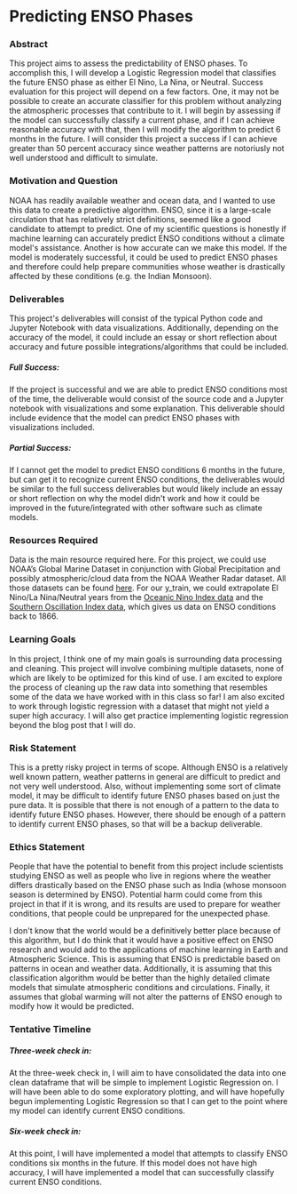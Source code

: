 # Predicting ENSO Phases
### Abstract
This project aims to assess the predictability of ENSO phases. To accomplish this, I will develop a Logistic Regression model that classifies the future ENSO phase as either El Nino, La Nina, or Neutral. Success evaluation for this project will depend on a few factors. One, it may not be possible to create an accurate classifier for this problem without analyzing the atmospheric processes that contribute to it. I will begin by assessing if the model can successfully classify a current phase, and if I can achieve reasonable accuracy with that, then I will modify the algorithm to predict 6 months in the future. I will consider this project a success if I can achieve greater than 50 percent accuracy since weather patterns are notoriusly not well understood and difficult to simulate.

### Motivation and Question
NOAA has readily available weather and ocean data, and I wanted to use this data to create a predictive algorithm. ENSO, since it is a large-scale circulation that has relatively strict definitions, seemed like a good candidate to attempt to predict. One of my scientific questions is honestly if machine learning can accurately predict ENSO conditions without a climate model's assistance. Another is how accurate can we make this model. If the model is moderately successful, it could be used to predict ENSO phases and therefore could help prepare communities whose weather is drastically affected by these conditions (e.g. the Indian Monsoon).

### Deliverables
This project's deliverables will consist of the typical Python code and Jupyter Notebook with data visualizations. Additionally, depending on the accuracy of the model, it could include an essay or short reflection about accuracy and future possible integrations/algorithms that could be included.

##### Full Success:
If the project is successful and we are able to predict ENSO conditions most of the time, the deliverable would consist of the source code and a Jupyter notebook with visualizations and some explanation. This deliverable should include evidence that the model can predict ENSO phases with visualizations included.

##### Partial Success:
If I cannot get the model to predict ENSO conditions 6 months in the future, but can get it to recognize current ENSO conditions, the deliverables would be similar to the full success deliverables but would likely include an essay or short reflection on why the model didn't work and how it could be improved in the future/integrated with other software such as climate models.

### Resources Required
Data is the main resource required here. For this project, we could use NOAA’s Global Marine Dataset in conjunction with Global Precipitation and possibly atmospheric/cloud data from the NOAA Weather Radar dataset. All those datasets can be found [here](https://www.ncdc.noaa.gov/cdo-web/datasets). For our y_train, we could extrapolate El Nino/La Nina/Neutral years from the [Oceanic Nino Index data](https://psl.noaa.gov/data/correlation/oni.data) and the [Southern Oscillation Index data](https://climatedataguide.ucar.edu/climate-data/southern-oscillation-indices-signal-noise-and-tahitidarwin-slp-soi), which gives us data on ENSO conditions back to 1866.

### Learning Goals
In this project, I think one of my main goals is surrounding data processing and cleaning. This project will involve combining multiple datasets, none of which are likely to be optimized for this kind of use. I am excited to explore the process of cleaning up the raw data into something that resembles some of the data we have worked with in this class so far! I am also excited to work through logistic regression with a dataset that might not yield a super high accuracy. I will also get practice implementing logistic regression beyond the blog post that I will do.

### Risk Statement
This is a pretty risky project in terms of scope. Although ENSO is a relatively well known pattern, weather patterns in general are difficult to predict and not very well understood. Also, without implementing some sort of climate model, it may be difficult to identify future ENSO phases based on just the pure data. It is possible that there is not enough of a pattern to the data to identify future ENSO phases. However, there should be enough of a pattern to identify current ENSO phases, so that will be a backup deliverable.

### Ethics Statement
People that have the potential to benefit from this project include scientists studying ENSO as well as people who live in regions where the weather differs drastically based on the ENSO phase such as India (whose monsoon season is determined by ENSO). Potential harm could come from this project in that if it is wrong, and its results are used to prepare for weather conditions, that people could be unprepared for the unexpected phase.

I don't know that the world would be a definitively better place because of this algorithm, but I do think that it would have a positive effect on ENSO research and would add to the applications of machine learning in Earth and Atmospheric Science. This is assuming that ENSO is predictable based on patterns in ocean and weather data. Additionally, it is assuming that this classification algorithm would be better than the highly detailed climate models that simulate atmospheric conditions and circulations. Finally, it assumes that global warming will not alter the patterns of ENSO enough to modify how it would be predicted.

### Tentative Timeline

##### Three-week check in:
At the three-week check in, I will aim to have consolidated the data into one clean dataframe that will be simple to implement Logistic Regression on. I will have been able to do some exploratory plotting, and will have hopefully begun implementing Logistic Regression so that I can get to the point where my model can identify current ENSO conditions.

##### Six-week check in:
At this point, I will have implemented a model that attempts to classify ENSO conditions six months in the future. If this model does not have high accuracy, I will have implemented a model that can successfully classify current ENSO conditions.